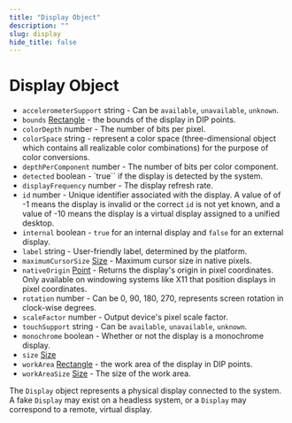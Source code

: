 ```yaml
---
title: "Display Object"
description: ""
slug: display
hide_title: false
---
```


# Display Object

* `accelerometerSupport` string - Can be `available`, `unavailable`, `unknown`.
* `bounds` [Rectangle](rectangle.md) - the bounds of the display in DIP points.
* `colorDepth` number - The number of bits per pixel.
* `colorSpace` string -  represent a color space (three-dimensional object which contains all realizable color combinations) for the purpose of color conversions.
* `depthPerComponent` number - The number of bits per color component.
* `detected` boolean - `true`` if the display is detected by the system.
* `displayFrequency` number - The display refresh rate.
* `id` number - Unique identifier associated with the display. A value of of -1 means the display is invalid or the correct `id` is not yet known, and a value of -10 means the display is a virtual display assigned to a unified desktop.
* `internal` boolean - `true` for an internal display and `false` for an external display.
* `label` string - User-friendly label, determined by the platform.
* `maximumCursorSize` [Size](size.md) - Maximum cursor size in native pixels.
* `nativeOrigin` [Point](point.md) - Returns the display's origin in pixel coordinates. Only available on windowing systems like X11 that position displays in pixel coordinates.
* `rotation` number - Can be 0, 90, 180, 270, represents screen rotation in
  clock-wise degrees.
* `scaleFactor` number - Output device's pixel scale factor.
* `touchSupport` string - Can be `available`, `unavailable`, `unknown`.
* `monochrome` boolean - Whether or not the display is a monochrome display.
* `size` [Size](size.md)
* `workArea` [Rectangle](rectangle.md) - the work area of the display in DIP points.
* `workAreaSize` [Size](size.md) - The size of the work area.

The `Display` object represents a physical display connected to the system. A
fake `Display` may exist on a headless system, or a `Display` may correspond to
a remote, virtual display.
